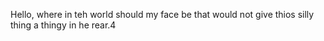 Hello, where in teh world should my face be that would not give thios silly thing a thingy in he rear.4